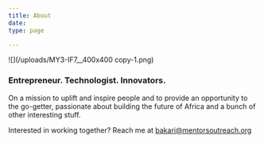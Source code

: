 ```yaml
---
title: About
date: 
type: page

---
```

![](/uploads/MY3-IF7__400x400 copy-1.png)

### **Entrepreneur. Technologist. Innovators.**

On a mission to uplift and inspire people and to provide an opportunity to the go-getter, passionate about building the future of Africa and a bunch of other interesting stuff.  
  
Interested in working together? Reach me at [bakari@mentorsoutreach.org](mailto:mentorsoutreach)